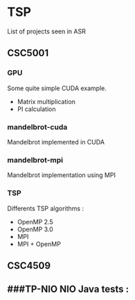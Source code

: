 TSP
===

List of projects seen in ASR

CSC5001
-------

### GPU
Some quite simple CUDA example. 
- Matrix multiplication
- PI calculation

### mandelbrot-cuda
Mandelbrot implemented in CUDA

### mandelbrot-mpi
Mandelbrot implementation using MPI

### TSP
Differents TSP algorithms :
- OpenMP 2.5
- OpenMP 3.0
- MPI
- MPI + OpenMP

CSC4509
-------

###TP-NIO
NIO Java tests :
- 